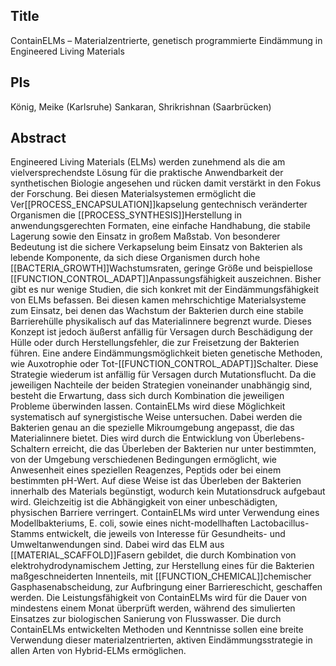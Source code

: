## Title
ContainELMs – Materialzentrierte, genetisch programmierte Eindämmung in Engineered Living Materials

## PIs
König, Meike (Karlsruhe)
Sankaran, Shrikrishnan (Saarbrücken)

## Abstract
Engineered Living Materials (ELMs) werden zunehmend als die am vielversprechendste Lösung für die praktische Anwendbarkeit der synthetischen Biologie angesehen und rücken damit verstärkt in den Fokus der Forschung. Bei diesen Materialsystemen ermöglicht die Ver[[PROCESS_ENCAPSULATION]]kapselung gentechnisch veränderter Organismen die [[PROCESS_SYNTHESIS]]Herstellung in anwendungsgerechten Formaten, eine einfache Handhabung, die stabile Lagerung sowie den Einsatz in großem Maßstab. Von besonderer Bedeutung ist die sichere Verkapselung beim Einsatz von Bakterien als lebende Komponente, da sich diese Organismen durch hohe [[BACTERIA_GROWTH]]Wachstumsraten, geringe Größe und beispiellose [[FUNCTION_CONTROL_ADAPT]]Anpassungsfähigkeit auszeichnen. Bisher gibt es nur wenige Studien, die sich konkret mit der Eindämmungsfähigkeit von ELMs befassen. Bei diesen kamen mehrschichtige Materialsysteme zum Einsatz, bei denen das Wachstum der Bakterien durch eine stabile Barrierehülle physikalisch auf das Materialinnere begrenzt wurde. Dieses Konzept ist jedoch äußerst anfällig für Versagen durch Beschädigung der Hülle oder durch Herstellungsfehler, die zur Freisetzung der Bakterien führen. Eine andere Eindämmungsmöglichkeit bieten genetische Methoden, wie Auxotrophie oder Tot-[[FUNCTION_CONTROL_ADAPT]]Schalter. Diese Strategie wiederum ist anfällig für Versagen durch Mutationsflucht. Da die jeweiligen Nachteile der beiden Strategien voneinander unabhängig sind, besteht die Erwartung, dass sich durch Kombination die jeweiligen Probleme überwinden lassen. ContainELMs wird diese Möglichkeit systematisch auf synergistische Weise untersuchen. Dabei werden die Bakterien genau an die spezielle Mikroumgebung angepasst, die das Materialinnere bietet. Dies wird durch die Entwicklung von Überlebens-Schaltern erreicht, die das Überleben der Bakterien nur unter bestimmten, von der Umgebung verschiedenen Bedingungen ermöglicht, wie Anwesenheit eines speziellen Reagenzes, Peptids oder bei einem bestimmten pH-Wert. Auf diese Weise ist das Überleben der Bakterien innerhalb des Materials begünstigt, wodurch kein Mutationsdruck aufgebaut wird. Gleichzeitig ist die Abhängigkeit von einer unbeschädigten, physischen Barriere verringert. ContainELMs wird unter Verwendung eines Modellbakteriums, E. coli, sowie eines nicht-modellhaften Lactobacillus-Stamms entwickelt, die jeweils von Interesse für Gesundheits- und Umweltanwendungen sind. Dabei wird das ELM aus [[MATERIAL_SCAFFOLD]]Fasern gebildet, die durch Kombination von elektrohydrodynamischem Jetting, zur Herstellung eines für die Bakterien maßgeschneiderten Innenteils, mit [[FUNCTION_CHEMICAL]]chemischer Gasphasenabscheidung, zur Aufbringung einer Barriereschicht, geschaffen werden. Die Leistungsfähigkeit von ContainELMs wird für die Dauer von mindestens einem Monat überprüft werden, während des simulierten Einsatzes zur biologischen Sanierung von Flusswasser. Die durch ContainELMs entwickelten Methoden und Kenntnisse sollen eine breite Verwendung dieser materialzentrierten, aktiven Eindämmungsstrategie in allen Arten von Hybrid-ELMs ermöglichen.